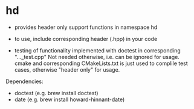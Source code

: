 # hd

- provides header only support functions in namespace hd
- to use, include corresponding header (.hpp) in your code

- testing of functionality implemented with doctest in corresponding "..._test.cpp"
  Not needed otherwise, i.e. can be ignored for usage.
  cmake and corresponding CMakeLists.txt is just used to complile test cases, otherwise "header only" for usage.

Dependencies:
  - doctest (e.g. brew install doctest)
  - date (e.g. brew install howard-hinnant-date)